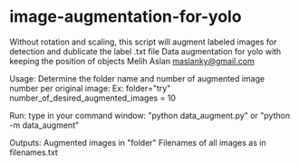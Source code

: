 # image-augmentation-for-yolo
Without rotation and scaling, this script will augment labeled images for detection and dublicate the label .txt file
 Data augmentation for yolo with keeping the position of objects
 Melih Aslan
 maslanky@gmail.com

 Usage:
 Determine the folder name and number of augmented image number per original image:
 Ex:    folder="try"
        number_of_desired_augmented_images = 10

 Run:
 type in your command window: "python data_augment.py" or "python -m data_augment"

 Outputs:
 Augmented images in "folder"
 Filenames of all images as in filenames.txt
